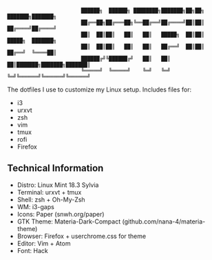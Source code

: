 
```
						██████╗  ██████╗ ████████╗███████╗██╗██╗     ███████╗███████╗
     					██╔══██╗██╔═══██╗╚══██╔══╝██╔════╝██║██║     ██╔════╝██╔════╝
     					██║  ██║██║   ██║   ██║   █████╗  ██║██║     █████╗  ███████╗
     					██║  ██║██║   ██║   ██║   ██╔══╝  ██║██║     ██╔══╝  ╚════██║
     					██████╔╝╚██████╔╝   ██║   ██║     ██║███████╗███████╗███████║
     					╚═════╝  ╚═════╝    ╚═╝   ╚═╝     ╚═╝╚══════╝╚══════╝╚══════╝
```                                                          

The dotfiles I use to customize my Linux setup. Includes files for:
  * i3
  * urxvt
  * zsh
  * vim
  * tmux
  * rofi
  * Firefox

## Technical Information

* Distro: Linux Mint 18.3 Sylvia 
* Terminal: urxvt + tmux
* Shell: zsh + Oh-My-Zsh
* WM: i3-gaps
* Icons: Paper (snwh.org/paper)
* GTK Theme: Materia-Dark-Compact (github.com/nana-4/materia-theme)
* Browser: Firefox + userchrome.css for theme
* Editor: Vim + Atom
* Font: Hack
	
